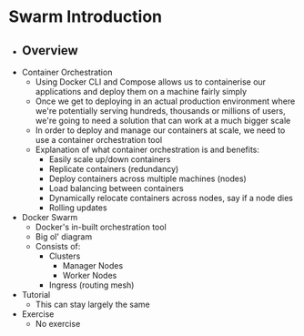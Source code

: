 # Swarm Introduction

- Overview
    - 
- Container Orchestration
    - Using Docker CLI and Compose allows us to containerise our applications and deploy them on a machine fairly simply
    - Once we get to deploying in an actual production environment where we're potentially serving hundreds, thousands or millions of users, we're going to need a solution that can work at a much bigger scale
    - In order to deploy and manage our containers at scale, we need to use a container orchestration tool
    - Explanation of what container orchestration is and benefits:
        - Easily scale up/down containers
        - Replicate containers (redundancy)
        - Deploy containers across multiple machines (nodes)
        - Load balancing between containers
        - Dynamically relocate containers across nodes, say if a node dies
        - Rolling updates
- Docker Swarm
    - Docker's in-built orchestration tool
    - Big ol' diagram
    - Consists of:
        - Clusters
            - Manager Nodes
            - Worker Nodes
        - Ingress (routing mesh)
- Tutorial
    - This can stay largely the same
- Exercise
    - No exercise 